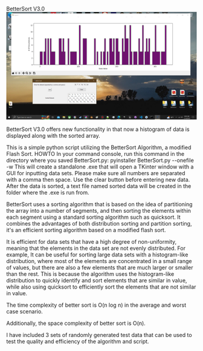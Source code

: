BetterSort V3.0<br>
<img src="bsv3cover.png">

BetterSort V3.0 offers new functionality in that now a histogram of data is displayed along with the sorted array.

This is a simple python script utilizing the BetterSort Algorithm, a modified Flash Sort.
HOWTO In your command console, run this command in the directory where you saved BetterSort.py:
pyinstaller BetterSort.py --onefile -w
This will create a standalone .exe that will open a TKinter window with a GUI for inputting data sets. Please make sure all numbers are separated with a comma then space. Use the clear button before entering new data. After the data is sorted, a text file named sorted data will be created in the folder where the .exe is run from.

BetterSort uses a sorting algorithm that is based on the idea of partitioning the array into a number of segments, and then sorting the elements within each segment using a standard sorting algorithm such as quicksort. It combines the advantages of both distribution sorting and partition sorting, it's an efficient sorting algorithm based on a modified flash sort.

It is efficient for data sets that have a high degree of non-uniformity, meaning that the elements in the data set are not evenly distributed. For example, It can be useful for sorting large data sets with a histogram-like distribution, where most of the elements are concentrated in a small range of values, but there are also a few elements that are much larger or smaller than the rest. This is because the algorithm uses the histogram-like distribution to quickly identify and sort elements that are similar in value, while also using quicksort to efficiently sort the elements that are not similar in value.

The time complexity of better sort is O(n log n) in the average and worst case scenario.

Additionally, the space complexity of better sort is O(n).

I have included 3 sets of randomly generated test data that can be used to test the quality and efficiency of the algorithm and script.
